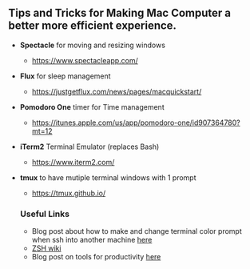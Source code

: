 ## Tips and Tricks for Making Mac Computer a better more efficient experience.

* **Spectacle** for moving and resizing windows
  * https://www.spectacleapp.com/
* **Flux** for sleep management
  * https://justgetflux.com/news/pages/macquickstart/
* **Pomodoro One** timer for Time management
  * https://itunes.apple.com/us/app/pomodoro-one/id907364780?mt=12
* **iTerm2** Terminal Emulator (replaces Bash)
  * https://www.iterm2.com/
* **tmux** to have mutiple terminal windows with 1 prompt
  * https://tmux.github.io/

  ### Useful Links
  * Blog post about how to make and change terminal color prompt when ssh into another machine [here](https://coderwall.com/p/t7a-tq/change-terminal-color-when-ssh-from-os-x)
  * [ZSH wiki](http://zshwiki.org/home/)
  * Blog post on tools for productivity [here](http://mikebuss.com/2014/02/02/a-beautiful-productive-terminal-experience/)
